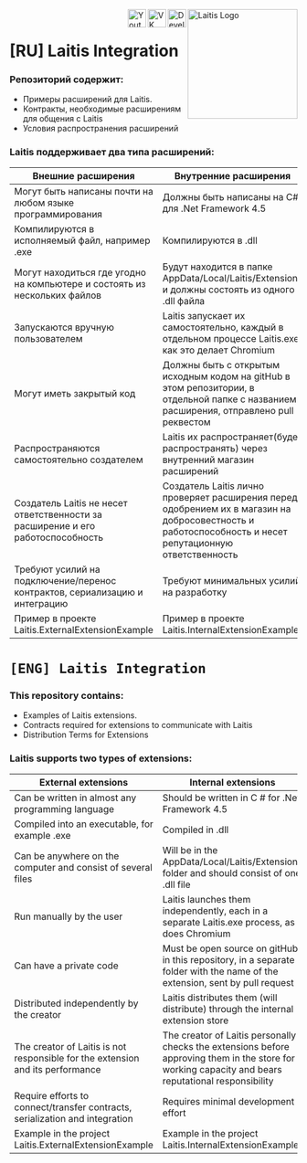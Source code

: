 <a href="https://laitis.ru"><img src="http://laitis.ru/Images/Icons/android-icon-192x192.png" alt="Laitis Logo" width="192" align="right"/></a>

<a href="https://vk.com/mikolaytis"><img src="https://pp.userapi.com/c623831/v623831300/54e02/PrgWBub3yX8.jpg" align="right" alt="Developer Portrait" height="32"/></a>&nbsp;&nbsp;&nbsp;&nbsp;<a href="https://vk.com/laitisgroup"><img src="https://upload.wikimedia.org/wikipedia/commons/thumb/2/21/VK.com-logo.svg/240px-VK.com-logo.svg.png" align="right" alt="VK Logo" height="32"/></a>&nbsp;&nbsp;&nbsp;&nbsp;<a href="https://www.youtube.com/channel/UC0rB-gldJSlgrv26FK0lhZA"><img src="https://upload.wikimedia.org/wikipedia/commons/thumb/e/ef/YouTube_logo_2015.svg/320px-YouTube_logo_2015.svg.png" align="right" alt="Youtube Logo" height="32"/></a>

# [RU] Laitis Integration
### Репозиторий содержит: 

* Примеры расширений для Laitis. 
* Контракты, необходимые расширениям для общения с Laitis
* Условия распространения расширений

### Laitis поддерживает два типа расширений:

Внешние расширения | Внутренние расширения
------------------ | ---------------------
Могут быть написаны почти на любом языке программирования | Должны быть написаны на C# для .Net Framework 4.5
Компилируются в исполняемый файл, например .exe | Компилируются в .dll
Могут находиться где угодно на компьютере и состоять из нескольких файлов | Будут находится в папке AppData/Local/Laitis/Extensions и должны состоять из одного .dll файла
Запускаются вручную пользователем | Laitis запускает их самостоятельно, каждый в отдельном процессе Laitis.exe, как это делает Сhromium
Могут иметь закрытый код | Должны быть с открытым исходным кодом на gitHub в этом репозитории, в отдельной папке с названием расширения, отправлено pull реквестом
Распространяются самостоятельно создателем | Laitis их распространяет(будет распространять) через внутренний магазин расширений
Создатель Laitis не несет ответственности за расширение и его работоспособность | Создатель Laitis лично проверяет расширения перед одобрением их в магазин на добросовестность и работоспособность и несет репутационную ответственность
Требуют усилий на подключение/перенос контрактов, сериализацию и интеграцию | Требуют минимальных усилий на разработку
Пример в проекте Laitis.ExternalExtensionExample | Пример в проекте Laitis.InternalExtensionExample


# `[ENG] Laitis Integration`
### This repository contains:

* Examples of Laitis extensions.
* Contracts required for extensions to communicate with Laitis
* Distribution Terms for Extensions

### Laitis supports two types of extensions:

External extensions | Internal extensions
------------------- | ---------------------
Can be written in almost any programming language | Should be written in C # for .Net Framework 4.5
Compiled into an executable, for example .exe | Compiled in .dll
Can be anywhere on the computer and consist of several files | Will be in the AppData/Local/Laitis/Extensions folder and should consist of one .dll file
Run manually by the user | Laitis launches them independently, each in a separate Laitis.exe process, as does Chromium
Can have a private code | Must be open source on gitHub in this repository, in a separate folder with the name of the extension, sent by pull request
Distributed independently by the creator | Laitis distributes them (will distribute) through the internal extension store
The creator of Laitis is not responsible for the extension and its performance | The creator of Laitis personally checks the extensions before approving them in the store for working capacity and bears reputational responsibility
Require efforts to connect/transfer contracts, serialization and integration | Requires minimal development effort
Example in the project Laitis.ExternalExtensionExample | Example in the project Laitis.InternalExtensionExample





